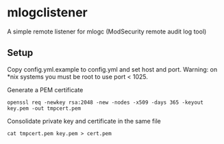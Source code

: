# mlogclistener
A simple remote listener for mlogc (ModSecurity remote audit log tool)

## Setup
Copy config.yml.example to config.yml and set host and port.
Warning: on \*nix systems you must be root to use port < 1025.

Generate a PEM certificate
```shell
openssl req -newkey rsa:2048 -new -nodes -x509 -days 365 -keyout key.pem -out tmpcert.pem
```
Consolidate private key and certificate in the same file
```shell
cat tmpcert.pem key.pem > cert.pem
```